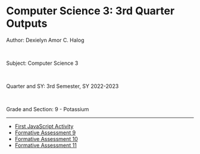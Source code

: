 # Computer Science 3: 3rd Quarter Outputs
<p> Author: Dexielyn Amor C. Halog </p> <br>
<p> Subject: Computer Science 3 </p> <br>
<p> Quarter and SY: 3rd Semester, SY 2022-2023 </p> <br>
<p> Grade and Section: 9 - Potassium </p> <hr>
<ul>
  <li> <a href="https://dexiesuser.github.io/CS3-Q3/JS-Activity/nav.html">First JavaScript Activity</a> </li>
  <li> <a href="https://dexiesuser.github.io/CS3-Q3/FA9_Halog/start.html">Formative Assessment 9</a></li>
  <li> <a href="https://dexiesuser.github.io/CS3-Q3/FA10_Halog.html">Formative Assessment 10</a></li>
  <li> <a href="https://dexiesuser.github.io/CS3-Q3/FA11_Halog.html">Formative Assessment 11</a></li>
</ul>
